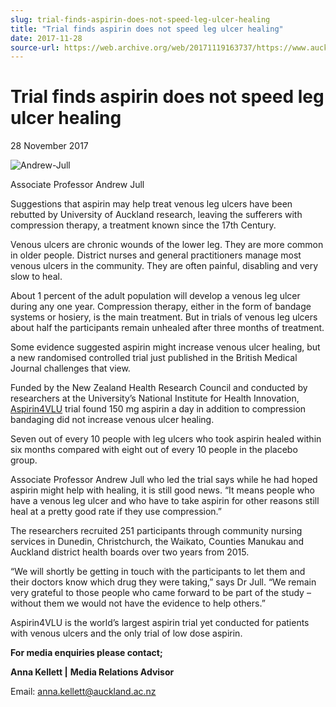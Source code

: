 ```yaml
---
slug: trial-finds-aspirin-does-not-speed-leg-ulcer-healing
title: "Trial finds aspirin does not speed leg ulcer healing"
date: 2017-11-28
source-url: https://web.archive.org/web/20171119163737/https://www.auckland.ac.nz/en/about/news-events-and-notices/news/news-2017/11/trial-finds-aspirin-does-not-speed-leg-ulcer-healing.html
---
```

Trial finds aspirin does not speed leg ulcer healing
====================================================

28 November 2017

![Andrew-Jull](https://www.auckland.ac.nz/en/about/news-events-and-notices/news/news-2017/11/trial-finds-aspirin-does-not-speed-leg-ulcer-healing/_jcr_content/par/textimage/image.img.jpg/1511835607900.jpg "Andrew-Jull")

Associate Professor Andrew Jull

Suggestions that aspirin may help treat venous leg ulcers have been rebutted by University of Auckland research, leaving the sufferers with compression therapy, a treatment known since the 17th Century.

Venous ulcers are chronic wounds of the lower leg. They are more common in older people. District nurses and general practitioners manage most venous ulcers in the community. They are often painful, disabling and very slow to heal.

About 1 percent of the adult population will develop a venous leg ulcer during any one year. Compression therapy, either in the form of bandage systems or hosiery, is the main treatment. But in trials of venous leg ulcers about half the participants remain unhealed after three months of treatment.

Some evidence suggested aspirin might increase venous ulcer healing, but a new randomised controlled trial just published in the British Medical Journal challenges that view.

Funded by the New Zealand Health Research Council and conducted by researchers at the University’s National Institute for Health Innovation, [Aspirin4VLU](http://www.bmj.com/content/359/bmj.j5157) trial found 150 mg aspirin a day in addition to compression bandaging did not increase venous ulcer healing.

Seven out of every 10 people with leg ulcers who took aspirin healed within six months compared with eight out of every 10 people in the placebo group.

Associate Professor Andrew Jull who led the trial says while he had hoped aspirin might help with healing, it is still good news. “It means people who have a venous leg ulcer and who have to take aspirin for other reasons still heal at a pretty good rate if they use compression.”

The researchers recruited 251 participants through community nursing services in Dunedin, Christchurch, the Waikato, Counties Manukau and Auckland district health boards over two years from 2015.

“We will shortly be getting in touch with the participants to let them and their doctors know which drug they were taking,” says Dr Jull. “We remain very grateful to those people who came forward to be part of the study – without them we would not have the evidence to help others.”

Aspirin4VLU is the world’s largest aspirin trial yet conducted for patients with venous ulcers and the only trial of low dose aspirin.

**For media enquiries please contact;**

**Anna Kellett |** **Media Relations Advisor**

Email: [anna.kellett@auckland.ac.nz](mailto:anna.kellett@auckland.ac.nz)